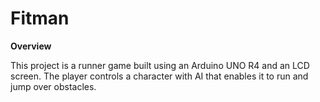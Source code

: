 # Fitman
**Overview**

This project is a runner game built using an Arduino UNO R4 and an LCD screen. The player controls a character with AI that enables it to run and jump over obstacles.
